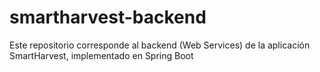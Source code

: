 # smartharvest-backend  
Este repositorio corresponde al backend (Web Services) de la aplicación SmartHarvest, implementado en Spring Boot
